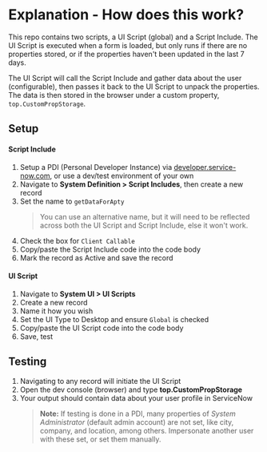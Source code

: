 ﻿# Explanation - How does this work?

This repo contains two scripts, a UI Script (global) and a Script Include. The UI Script is executed when a form is loaded, but only runs if there are no properties stored, or if the properties haven't been updated in the last 7 days.

The UI Script will call the Script Include and gather data about the user (configurable), then passes it back to the UI Script to unpack the properties. The data is then stored in the browser under a custom property, `top.CustomPropStorage`.

## Setup

#### Script Include

1. Setup a PDI (Personal Developer Instance) via [developer.service-now.com](developer.service-now.com), or use a dev/test environment of your own
2. Navigate to **System Definition > Script Includes**, then create a new record
3. Set the name to `getDataForApty`
   > You can use an alternative name, but it will need to be reflected across both the UI Script and Script Include, else it won't work.
4. Check the box for `Client Callable`
5. Copy/paste the Script Include code into the code body
6. Mark the record as Active and save the record

#### UI Script

1. Navigate to **System UI > UI Scripts**
2. Create a new record
3. Name it how you wish
4. Set the UI Type to Desktop and ensure `Global` is checked
5. Copy/paste the UI Script code into the code body
6. Save, test

## Testing

1. Navigating to any record will initiate the UI Script
2. Open the dev console (browser) and type **top.CustomPropStorage**
3. Your output should contain data about your user profile in ServiceNow
   > **Note:** If testing is done in a PDI, many properties of _System Administrator_ (default admin account) are not set, like city, company, and location, among others. Impersonate another user with these set, or set them manually.
